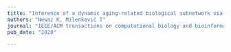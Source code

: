 ```yaml
---
title: "Inference of a dynamic aging-related biological subnetwork via network propagation"
authors: "Newaz K, Milenković T"
journal: "IEEE/ACM transactions on computational biology and bioinformatics"
pub_date: "2020"

---
```

